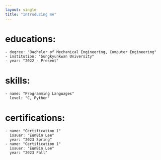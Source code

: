 ```yaml
---
layout: single
title: "Introducing me"
---
```

  
  
  # educations:
    - degree: "Bachelor of Mechanical Engineering, Computer Engineering"
    - institution: "Sungkyunkwan University"
    - year: "2022 - Present"

    
  # skills:
    - name: "Programming Languages"
      level: "C, Python"

      
  # certifications:
    - name: "Certification 1"
      issuer: "EunBin Lee"
      year: "2023 Spring"
    - name: "Certification 1"
      issuer: "EunBin Lee"
      year: "2023 Fall"
